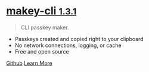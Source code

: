 <!-- [<img src="" alt="logo" width="200"/>](/) -->

# [**makey-cli** **<small>1.3.1</small>**](/)

> CLI passkey maker.

- Passkeys created and copied right to your clipboard
- No network connections, logging, or cache
- Free and open source

[Github](https://github.com/boldandbrad/makey-cli "Github")
[Learn More](#makey-cli "Learn More")

<!-- ![color](#) -->
